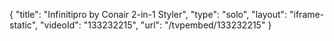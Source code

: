 {
    "title": "Infinitipro by Conair 2-in-1 Styler",
    "type": "solo",
    "layout": "iframe-static",
    "videoId": "133232215",
    "url": "\/tvpembed\/133232215"
}